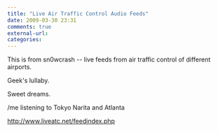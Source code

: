 ```yaml
---
title: "Live Air Traffic Control Audio Feeds"
date: 2009-03-30 23:31
comments: true
external-url:
categories:
---
```

This is from sn0wcrash -- live feeds from air traffic control of different airports.  
  
Geek's lullaby.  
  
Sweet dreams.  
  
/me listening to Tokyo Narita and Atlanta

<http://www.liveatc.net/feedindex.php>
